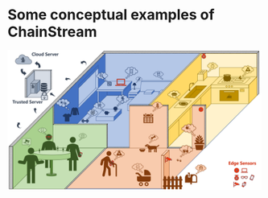 

# Some conceptual examples of ChainStream

<img src="../../../img/ChainstreamExample.png" alt="ChainStream"/>

